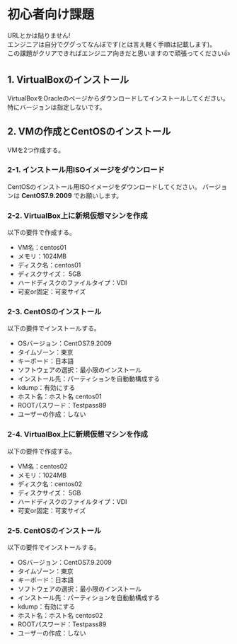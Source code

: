 # 初心者向け課題
URLとかは貼りません!  
エンジニアは自分でググってなんぼです(とは言え軽く手順は記載します)。  
この課題がクリアできればエンジニア向きだと思いますので頑張ってください:thumbsup:

## 1. VirtualBoxのインストール
VirtualBoxをOracleのページからダウンロードしてインストールしてください。  
特にバージョンは指定しないです。

## 2. VMの作成とCentOSのインストール
VMを2つ作成する。

### 2-1. インストール用ISOイメージをダウンロード
CentOSのインストール用ISOイメージをダウンロードしてください。
バージョンは **CentOS7.9.2009** でお願いします。

### 2-2. VirtualBox上に新規仮想マシンを作成
以下の要件で作成する。
 - VM名：centos01
 - メモリ：1024MB
 - ディスク名：centos01
 - ディスクサイズ： 5GB
 - ハードディスクのファイルタイプ：VDI
 - 可変or固定：可変サイズ

### 2-3. CentOSのインストール
以下の要件でインストールする。
 - OSバージョン：CentOS7.9.2009
 - タイムゾーン：東京
 - キーボード：日本語
 - ソフトウェアの選択：最小限のインストール
 - インストール先：パーティションを自動動構成する
 - kdump：有効にする
 - ホスト名：ホスト名 centos01
 - ROOTパスワード：Testpass89
 - ユーザーの作成：しない

### 2-4. VirtualBox上に新規仮想マシンを作成
以下の要件で作成する。
 - VM名：centos02
 - メモリ：1024MB
 - ディスク名：centos02
 - ディスクサイズ： 5GB
 - ハードディスクのファイルタイプ：VDI
 - 可変or固定：可変サイズ

### 2-5. CentOSのインストール
以下の要件でインストールする。
 - OSバージョン：CentOS7.9.2009
 - タイムゾーン：東京
 - キーボード：日本語
 - ソフトウェアの選択：最小限のインストール
 - インストール先：パーティションを自動動構成する
 - kdump：有効にする
 - ホスト名：ホスト名 centos02
 - ROOTパスワード：Testpass89
 - ユーザーの作成：しない
